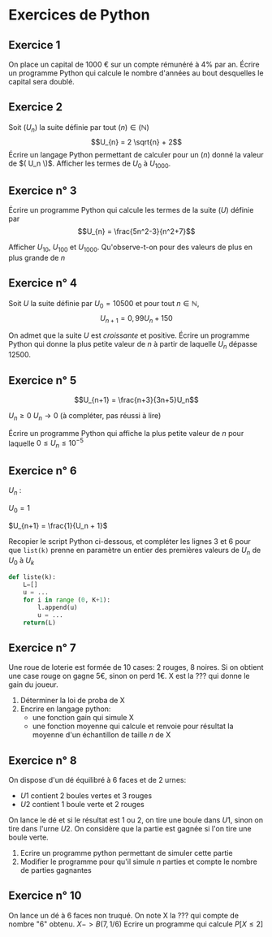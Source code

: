 # Exercices de Python

## Exercice 1

On place un capital de 1000 € sur un compte rémunéré à 4% par an.
Écrire un programme Python qui calcule le nombre d'années au bout desquelles le capital sera doublé.

## Exercice 2

Soit $( U_n )$ la suite définie par tout $( n ) \in ( \mathbb{N} )$
$$U_{n} = 2 \sqrt{n} + 2$$
Écrire un langage Python permettant de calculer pour un $( n )$ donné la valeur de $( U_n \)$. Afficher les termes de $U_0$ à $U_{1000}$.

## Exercice n° 3

Écrire un programme Python qui calcule les termes de la suite $( U )$ définie par 
$$U_{n} = \frac{5n^2-3}{n^2+7}$$

Afficher $U_{10}$, $U_{100}$ et $U_{1000}$.
Qu'observe-t-on pour des valeurs de plus en plus grande de $n$

## Exercice n° 4

Soit $U$ la suite définie par $U_0 = 10 500$ et pour tout $n \in \mathbb{N}$,  
$$U_{n+1} = 0,99U_n + 150$$

On admet que la suite $U$ est _croissante_ et positive.
Écrire un programme Python qui donne la plus petite valeur de $n$ à partir de laquelle $U_n$ dépasse $12 500$.

## Exercice n° 5
$$U_{n+1} = \frac{n+3}{3n+5}U_n$$

$U_n \geq 0$
$U_n \to 0$ (à compléter, pas réussi à lire)

Écrire un programme Python qui affiche la plus petite valeur de $n$ pour laquelle $0 \leq U_n \leq 10^{-5}$

## Exercice n° 6
$U_n$ : 

$U_0=1$

$U_{n+1} = \frac{1}{U_n + 1}$

Recopier le script Python ci-dessous, et compléter les lignes 3 et 6 pour que `list(k)` prenne en paramètre un entier des premières valeurs de $U_n$ de $U_0$ à $U_k$
```python
def liste(k):
    L=[]
    u = ...
    for i in range (0, K+1):
        l.append(u)
        u = ...
    return(L)
```

## Exercice n° 7

Une roue de loterie est formée de 10 cases: 2 rouges, 8 noires. Si on obtient une case rouge on gagne 5€, sinon on perd 1€. X est la ??? qui donne le gain du joueur.
1. Déterminer la loi de proba de X
2. Encrire en langage python:
   - une fonction gain qui simule X
   - une fonction moyenne qui calcule et renvoie pour résultat la moyenne d'un échantillon de taille $n$ de X

## Exercice n° 8
  
On dispose d'un dé équilibré à 6 faces et de 2 urnes:
- $U1$ contient 2 boules vertes et 3 rouges
- $U2$ contient 1 boule verte et 2 rouges

On lance le dé et si le résultat est 1 ou 2, on tire une boule dans $U1$, sinon on tire dans l'urne $U2$. On considère que la partie est gagnée si l'on tire une boule verte.

1. Ecrire un programme python permettant de simuler cette partie
2. Modifier le programme pour qu'il simule $n$ parties et compte le nombre de parties gagnantes

## Exercice n° 10

On lance un dé à 6 faces non truqué.
On note X la ??? qui compte de nombre "6" obtenu. $X->B(7,1/6)$
Ecrire un programme qui calcule $P[X \leq 2]$


